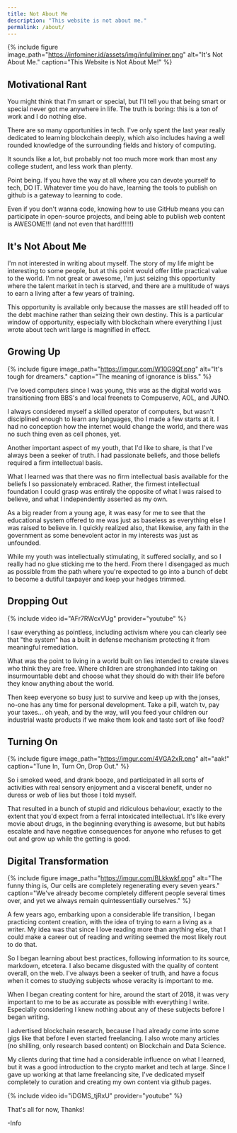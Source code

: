 ```yaml
---
title: Not About Me
description: "This website is not about me."
permalink: /about/
---
```



{% include figure image_path="https://infominer.id/assets/img/infullminer.png" alt="It's Not About Me." caption="This Website is Not About Me!" %}

## Motivational Rant

You might think that I'm smart or special, but I'll tell you that being smart or special never got me anywhere in life. The truth is boring: this is a ton of work and I do nothing else.

There are so many opportunities in tech. I've only spent the last year really dedicated to learning blockchain deeply, which also includes having a well rounded knowledge of the surrounding fields and history of computing.

It sounds like a lot, but probably not too much more work than most any college student, and less work than plenty.

Point being. If you have the way at all where you can devote yourself to tech, DO IT. Whatever time you do have, learning the tools to publish on github is a gateway to learning to code.  

Even if you don't wanna code, knowing how to use GitHub means you can participate in open-source projects, and being able to publish web content is AWESOME!!! (and not even that hard!!!!!!)

## It's Not About Me

I'm not interested in writing about myself. The story of my life might be interesting to some people, but at this point would offer little practical value to the world. I'm not great or awesome, I'm just seizing this opportunity where the talent market in tech is starved, and there are a multitude of ways to earn a living after a few years of training. 

This opportunity is available only because the masses are still headed off to the debt machine rather than seizing their own destiny. This is a particular window of opportunity, especially with blockchain where everything I just wrote about tech writ large is magnified in effect.


## Growing Up

{% include figure image_path="https://imgur.com/W10G9Qf.png" alt="It's tough for dreamers." caption="The meaning of ignorance is bliss." %}


I've loved computers since I was young, this was as the digital world was transitioning from BBS's and local freenets to Compuserve, AOL, and JUNO. 

I always considered myself a skilled operator of computers, but wasn't disciplined enough to learn any languages, tho I made a few starts at it. I had no conception how the internet would change the world, and there was no such thing even as cell phones, yet. 

Another important aspect of my youth, that I'd like to share, is that I've always been a seeker of truth. I had passionate beliefs, and those beliefs required a firm intellectual basis. 

What I learned was that there was no firm intellectual basis available for the beliefs I so passionately embraced. Rather, the firmest intellectual foundation I could grasp was entirely the opposite of what I was raised to believe, and what I independently asserted as my own.

As a big reader from a young age, it was easy for me to see that the educational system offered to me was just as baseless as everything else I was raised to believe in. I quickly realized also, that likewise, any faith in the government as some benevolent actor in my interests was just as unfounded.

While my youth was intellectually stimulating, it suffered socially, and so I really had no glue sticking me to the herd. From there I disengaged as much as possible from the path where you're expected to go into a bunch of debt to become a dutiful taxpayer and keep your hedges trimmed.

## Dropping Out 

{% include video id="AFr7RWcxVUg" provider="youtube" %}

I saw everything as pointless, including activism where you can clearly see that "the system" has a built in defense mechanism protecting it from meaningful remediation.

What was the point to living in a world built on lies intended to create slaves who think they are free. Where children are stronghanded into taking on insurmountable debt and choose what they should do with their life before they know anything about the world.

Then keep everyone so busy just to survive and keep up with the jonses, no-one has any time for personal development. Take a pill, watch tv, pay your taxes... oh yeah, and by the way, will you feed your children our industrial waste products if we make them look and taste sort of like food?

## Turning On

{% include figure image_path="https://imgur.com/4VGA2xR.png" alt="aak!" caption="Tune In, Turn On, Drop Out." %}

So i smoked weed, and drank booze, and participated in all sorts of activities with real sensory enjoyment and a visceral benefit, under no duress or web of lies but those I told myself.

That resulted in a bunch of stupid and ridiculous behaviour, exactly to the extent that you'd expect from a ferral intoxicated intellectual. It's like every movie about drugs, in the beginning everything is awesome, but but habits escalate and have negative consequences for anyone who refuses to get out and grow up while the getting is good.

## Digital Transformation


{% include figure image_path="https://imgur.com/BLkkwkf.png" alt="The funny thing is, Our cells are completely regenerating every seven years." caption="We've already become completely different people several times over, and yet we always remain quintessentially ourselves." %}


A few years ago, embarking upon a considerable life transition, I began practicing content creation, with the idea of trying to earn a living as a writer. My idea was that since I love reading more than anything else, that I could make a career out of reading and writing seemed the most likely rout to do that.

So I began learning about best practices, following information to its source, markdown, etcetera. I also became disgusted with the quality of content overall, on the web. I've always been a seeker of truth, and have a focus when it comes to studying subjects whose veracity is important to me.

When I began creating content for hire, around the start of 2018, it was very important to me to be as accurate as possible with everything I write. Especially considering I knew nothing about any of these subjects before I began writing. 

I advertised blockchain research, because I had already come into some gigs like that before I even started freelancing. I also wrote many articles (no shilling, only research based content) on Blockchain and Data Science.

My clients during that time had a considerable influence on what I learned, but it was a good introduction to the crypto market and tech at large. Since I gave up working at that lame freelancing site, I've dedicated myself completely to curation and creating my own content via github pages.

{% include video id="iDGMS_tjRxU" provider="youtube" %}

That's all for now, Thanks!

-Info